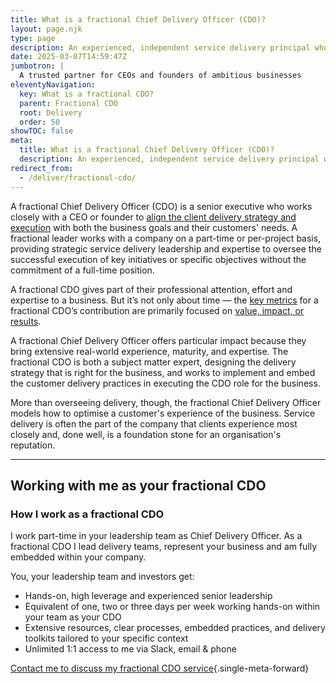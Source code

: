 ```yaml
---
title: What is a fractional Chief Delivery Officer (CDO)?
layout: page.njk
type: page
description: An experienced, independent service delivery principal who's a trusted partner for CEOs and founders of ambitious businesses
date: 2025-03-07T14:59:47Z
jumbotron: |
  A trusted partner for CEOs and founders of ambitious businesses
eleventyNavigation:
  key: What is a fractional CDO?
  parent: Fractional CDO
  root: Delivery
  order: 50
showTOC: false
meta:
  title: What is a fractional Chief Delivery Officer (CDO)?
  description: An experienced, independent service delivery principal who's a trusted partner for CEOs and founders of ambitious businesses
redirect_from:
  - /deliver/fractional-cdo/
---
```

A fractional Chief Delivery Officer (CDO) is a senior executive who works closely with a CEO or founder to [align the client delivery strategy and execution](/handbook/why/you-need-a-cdo/) with both the business goals and their customers' needs. A fractional leader works with a company on a part-time or per-project basis, providing strategic service delivery leadership and expertise to oversee the successful execution of key initiatives or specific objectives without the commitment of a full-time position.

A fractional CDO gives part of their professional attention, effort and expertise to a business. But it’s not only about time — the [key metrics](/handbook/why/measuring-impact/) for a fractional CDO’s contribution are primarily focused on [value, impact, or results](/handbook/why/set-up-for-success/).

A fractional Chief Delivery Officer offers particular impact because they bring extensive real-world experience, maturity, and expertise. The fractional CDO is both a subject matter expert, designing the delivery strategy that is right for the business, and works to implement and embed the customer delivery practices in executing the CDO role for the business.

More than overseeing delivery, though, the fractional Chief Delivery Officer models how to optimise a customer's experience of the business. Service delivery is often the part of the company that clients experience most closely and, done well, is a foundation stone for an organisation's reputation.

---

## Working with me as your fractional CDO

### How I work as a fractional CDO

I work part-time in your leadership team as Chief Delivery Officer. As a fractional CDO I lead delivery teams, represent your business and am fully embedded within your company.

You, your leadership team and investors get:

- Hands-on, high leverage and experienced senior leadership
- Equivalent of one, two or three days per week working hands-on within your team as your CDO
- Extensive resources, clear processes, embedded practices, and delivery toolkits tailored to your specific context
- Unlimited 1:1 access to me via Slack, email & phone

[Contact me to discuss my fractional CDO service](/contact/){.single-meta-forward}
